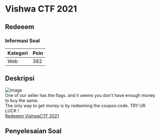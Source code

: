 # Vishwa CTF 2021
## Redeeem
### Informasi Soal
| Kategori | Poin |
|----------|------|
| Web | 382 |

## Deskripsi
![image]()\
One of our seller has the flags. and it seems you don't have enough money to buy the same. \
The only way to get money is by redeeming the coupon code. TRY UR LUCK !\
[Redeeem VishwaCTF 2021](https://redeeeem.vishwactf.com/)

## Penyelesaian Soal
